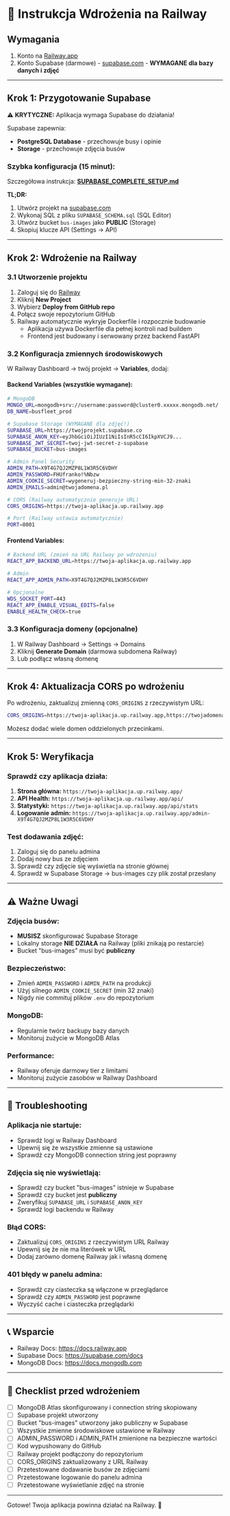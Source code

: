 # 🚀 Instrukcja Wdrożenia na Railway

## Wymagania

1. Konto na [Railway.app](https://railway.app)
2. Konto Supabase (darmowe) - [supabase.com](https://supabase.com) - **WYMAGANE dla bazy danych i zdjęć**

---

## Krok 1: Przygotowanie Supabase

⚠️ **KRYTYCZNE:** Aplikacja wymaga Supabase do działania!

Supabase zapewnia:
- **PostgreSQL Database** - przechowuje busy i opinie  
- **Storage** - przechowuje zdjęcia busów

### Szybka konfiguracja (15 minut):

Szczegółowa instrukcja: **[SUPABASE_COMPLETE_SETUP.md](./SUPABASE_COMPLETE_SETUP.md)**

**TL;DR:**
1. Utwórz projekt na [supabase.com](https://supabase.com)
2. Wykonaj SQL z pliku `SUPABASE_SCHEMA.sql` (SQL Editor)
3. Utwórz bucket `bus-images` jako **PUBLIC** (Storage)
4. Skopiuj klucze API (Settings → API)

---

## Krok 2: Wdrożenie na Railway

### 3.1 Utworzenie projektu

1. Zaloguj się do [Railway](https://railway.app)
2. Kliknij **New Project**
3. Wybierz **Deploy from GitHub repo**
4. Połącz swoje repozytorium GitHub
5. Railway automatycznie wykryje Dockerfile i rozpocznie budowanie
   - Aplikacja używa Dockerfile dla pełnej kontroli nad buildem
   - Frontend jest budowany i serwowany przez backend FastAPI

### 3.2 Konfiguracja zmiennych środowiskowych

W Railway Dashboard → twój projekt → **Variables**, dodaj:

#### Backend Variables (wszystkie wymagane):

```bash
# MongoDB
MONGO_URL=mongodb+srv://username:password@cluster0.xxxxx.mongodb.net/
DB_NAME=busfleet_prod

# Supabase Storage (WYMAGANE dla zdjęć!)
SUPABASE_URL=https://twojprojekt.supabase.co
SUPABASE_ANON_KEY=eyJhbGciOiJIUzI1NiIsInR5cCI6IkpXVCJ9...
SUPABASE_JWT_SECRET=twoj-jwt-secret-z-supabase
SUPABASE_BUCKET=bus-images

# Admin Panel Security
ADMIN_PATH=X9T4G7QJ2MZP8L1W3R5C6VDHY
ADMIN_PASSWORD=FHUfranko!%Nbzw
ADMIN_COOKIE_SECRET=wygeneruj-bezpieczny-string-min-32-znaki
ADMIN_EMAILS=admin@twojadomena.pl

# CORS (Railway automatycznie generuje URL)
CORS_ORIGINS=https://twoja-aplikacja.up.railway.app

# Port (Railway ustawia automatycznie)
PORT=8001
```

#### Frontend Variables:

```bash
# Backend URL (zmień na URL Railway po wdrożeniu)
REACT_APP_BACKEND_URL=https://twoja-aplikacja.up.railway.app

# Admin
REACT_APP_ADMIN_PATH=X9T4G7QJ2MZP8L1W3R5C6VDHY

# Opcjonalne
WDS_SOCKET_PORT=443
REACT_APP_ENABLE_VISUAL_EDITS=false
ENABLE_HEALTH_CHECK=true
```

### 3.3 Konfiguracja domeny (opcjonalne)

1. W Railway Dashboard → Settings → Domains
2. Kliknij **Generate Domain** (darmowa subdomena Railway)
3. Lub podłącz własną domenę

---

## Krok 4: Aktualizacja CORS po wdrożeniu

Po wdrożeniu, zaktualizuj zmienną `CORS_ORIGINS` z rzeczywistym URL:

```bash
CORS_ORIGINS=https://twoja-aplikacja.up.railway.app,https://twojadomena.pl
```

Możesz dodać wiele domen oddzielonych przecinkami.

---

## Krok 5: Weryfikacja

### Sprawdź czy aplikacja działa:

1. **Strona główna:** `https://twoja-aplikacja.up.railway.app/`
2. **API Health:** `https://twoja-aplikacja.up.railway.app/api/`
3. **Statystyki:** `https://twoja-aplikacja.up.railway.app/api/stats`
4. **Logowanie admin:** `https://twoja-aplikacja.up.railway.app/admin-X9T4G7QJ2MZP8L1W3R5C6VDHY`

### Test dodawania zdjęć:

1. Zaloguj się do panelu admina
2. Dodaj nowy bus ze zdjęciem
3. Sprawdź czy zdjęcie się wyświetla na stronie głównej
4. Sprawdź w Supabase Storage → bus-images czy plik został przesłany

---

## ⚠️ Ważne Uwagi

### Zdjęcia busów:
- **MUSISZ** skonfigurować Supabase Storage
- Lokalny storage **NIE DZIAŁA** na Railway (pliki znikają po restarcie)
- Bucket "bus-images" musi być **publiczny**

### Bezpieczeństwo:
- Zmień `ADMIN_PASSWORD` i `ADMIN_PATH` na produkcji
- Użyj silnego `ADMIN_COOKIE_SECRET` (min 32 znaki)
- Nigdy nie commituj plików `.env` do repozytorium

### MongoDB:
- Regularnie twórz backupy bazy danych
- Monitoruj zużycie w MongoDB Atlas

### Performance:
- Railway oferuje darmowy tier z limitami
- Monitoruj zużycie zasobów w Railway Dashboard

---

## 🐛 Troubleshooting

### Aplikacja nie startuje:
- Sprawdź logi w Railway Dashboard
- Upewnij się że wszystkie zmienne są ustawione
- Sprawdź czy MongoDB connection string jest poprawny

### Zdjęcia się nie wyświetlają:
- Sprawdź czy bucket "bus-images" istnieje w Supabase
- Sprawdź czy bucket jest **publiczny**
- Zweryfikuj `SUPABASE_URL` i `SUPABASE_ANON_KEY`
- Sprawdź logi backendu w Railway

### Błąd CORS:
- Zaktualizuj `CORS_ORIGINS` z rzeczywistym URL Railway
- Upewnij się że nie ma literówek w URL
- Dodaj zarówno domenę Railway jak i własną domenę

### 401 błędy w panelu admina:
- Sprawdź czy ciasteczka są włączone w przeglądarce
- Sprawdź czy `ADMIN_PASSWORD` jest poprawne
- Wyczyść cache i ciasteczka przeglądarki

---

## 📞 Wsparcie

- Railway Docs: https://docs.railway.app
- Supabase Docs: https://supabase.com/docs
- MongoDB Docs: https://docs.mongodb.com

---

## 📝 Checklist przed wdrożeniem

- [ ] MongoDB Atlas skonfigurowany i connection string skopiowany
- [ ] Supabase projekt utworzony
- [ ] Bucket "bus-images" utworzony jako publiczny w Supabase
- [ ] Wszystkie zmienne środowiskowe ustawione w Railway
- [ ] ADMIN_PASSWORD i ADMIN_PATH zmienione na bezpieczne wartości
- [ ] Kod wypushowany do GitHub
- [ ] Railway projekt podłączony do repozytorium
- [ ] CORS_ORIGINS zaktualizowany z URL Railway
- [ ] Przetestowane dodawanie busów ze zdjęciami
- [ ] Przetestowane logowanie do panelu admina
- [ ] Przetestowane wyświetlanie zdjęć na stronie

---

Gotowe! Twoja aplikacja powinna działać na Railway. 🎉
